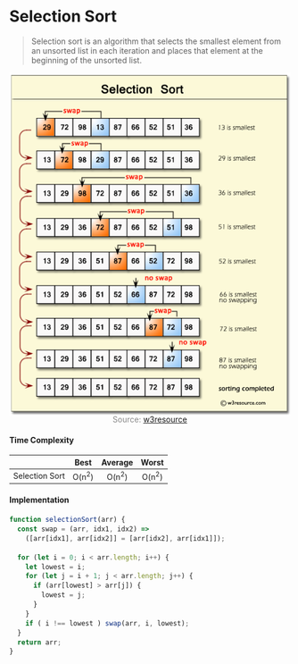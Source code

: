 # Selection Sort

> Selection sort is an algorithm that selects the smallest element from an unsorted list in each iteration and places that element at the beginning of the unsorted list.

![](selection-sort.png)

<p style="color: #888888; text-align: center; margin-top: -20px;">Source: <a href="https://www.w3resource.com/php-exercises/searching-and-sorting-algorithm/searching-and-sorting-algorithm-exercise-4.php">w3resource</a></p>

#### Time Complexity

|                |       Best       |     Average      |      Worst       |
| -------------- | :--------------: | :--------------: | :--------------: |
| Selection Sort | O(n<sup>2</sup>) | O(n<sup>2</sup>) | O(n<sup>2</sup>) |

#### Implementation

```javascript
function selectionSort(arr) {
  const swap = (arr, idx1, idx2) =>
    ([arr[idx1], arr[idx2]] = [arr[idx2], arr[idx1]]);
  
  for (let i = 0; i < arr.length; i++) {
    let lowest = i;
    for (let j = i + 1; j < arr.length; j++) {
      if (arr[lowest] > arr[j]) {
        lowest = j;
      }
    }
    if ( i !== lowest ) swap(arr, i, lowest);
  }
  return arr;
}
```
